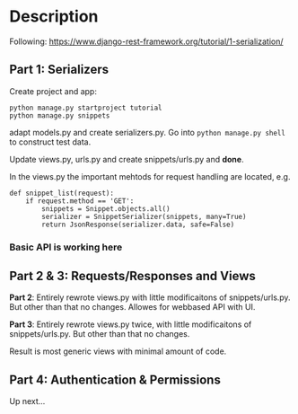 # Description

Following: https://www.django-rest-framework.org/tutorial/1-serialization/ 

## Part 1: Serializers

Create project and app:
```
python manage.py startproject tutorial
python manage.py snippets
```
adapt models.py and create serializers.py. Go into `python manage.py shell` to construct test data.

Update views.py, urls.py and create snippets/urls.py and **done**.

In the views.py the important mehtods for request handling are located, e.g.
```
def snippet_list(request):
    if request.method == 'GET':
        snippets = Snippet.objects.all()
        serializer = SnippetSerializer(snippets, many=True)
        return JsonResponse(serializer.data, safe=False)
```
### **Basic API is working here**

## Part 2 & 3: Requests/Responses and Views

**Part 2**: Entirely rewrote views.py with little modificaitons of snippets/urls.py. But other than that no changes. Allowes for webbased API with UI.

**Part 3**: Entirely rewrote views.py twice, with little modificaitons of snippets/urls.py. But other than that no changes.

Result is most generic views with minimal amount of code.

## Part 4: Authentication & Permissions

Up next...